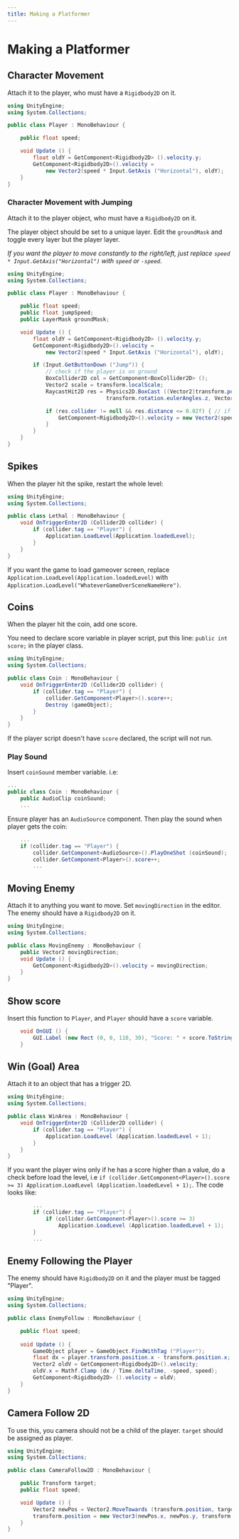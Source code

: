 ```yaml
---
title: Making a Platformer
---
```


# Making a Platformer

## Character Movement

Attach it to the player, who must have a `Rigidbody2D` on it.

```csharp
using UnityEngine;
using System.Collections;

public class Player : MonoBehaviour {

	public float speed;

	void Update () {
		float oldY = GetComponent<Rigidbody2D> ().velocity.y;
		GetComponent<Rigidbody2D>().velocity =
			new Vector2(speed * Input.GetAxis ("Horizontal"), oldY);
	}
}

```

### Character Movement with Jumping

Attach it to the player object, who must have a `Rigidbody2D` on it.

The player object should be set to a unique layer. Edit the `groundMask` and toggle every layer but the player layer.

*If you want the player to move constantly to the right/left, just replace `speed * Input.GetAxis("Horizontal")` with `speed` or `-speed`.*

```csharp
using UnityEngine;
using System.Collections;

public class Player : MonoBehaviour {

	public float speed;
	public float jumpSpeed;
	public LayerMask groundMask;

	void Update () {
		float oldY = GetComponent<Rigidbody2D> ().velocity.y;
		GetComponent<Rigidbody2D>().velocity =
			new Vector2(speed * Input.GetAxis ("Horizontal"), oldY);

		if (Input.GetButtonDown ("Jump")) {
			// check if the player is on ground
			BoxCollider2D col = GetComponent<BoxCollider2D> ();
			Vector2 scale = transform.localScale;
			RaycastHit2D res = Physics2D.BoxCast ((Vector2)transform.position + Vector2.Scale (scale, col.offset), Vector2.Scale (scale, col.size),
			                   transform.rotation.eulerAngles.z, Vector2.down, Mathf.Infinity, groundMask);

			if (res.collider != null && res.distance <= 0.02f) { // if the player is on ground
				GetComponent<Rigidbody2D>().velocity = new Vector2(speed * Input.GetAxis ("Horizontal"), jumpSpeed);
			}
		}
	}
}
```

## Spikes

When the player hit the spike, restart the whole level:

```csharp
using UnityEngine;
using System.Collections;

public class Lethal : MonoBehaviour {
	void OnTriggerEnter2D (Collider2D collider) {
		if (collider.tag == "Player") {
			Application.LoadLevel(Application.loadedLevel);
		}
	}
}
```

If you want the game to load gameover screen, replace `Application.LoadLevel(Application.loadedLevel)` with `Application.LoadLevel("WhateverGameOverSceneNameHere")`.

## Coins

When the player hit the coin, add one score.

You need to declare score variable in player script, put this line: `public int score;` in the player class.

```csharp
using UnityEngine;
using System.Collections;

public class Coin : MonoBehaviour {
	void OnTriggerEnter2D (Collider2D collider) {
		if (collider.tag == "Player") {
			collider.GetComponent<Player>().score++;
			Destroy (gameObject);
		}
	}
}
```

If the player script doesn't have `score` declared, the script will not run.

### Play Sound

Insert `coinSound` member variable. i.e:

```csharp
...
public class Coin : MonoBehaviour {
	public AudioClip coinSound;
	...
```

Ensure player has an `AudioSource` component. Then play the sound when player gets the coin:

```csharp
	...
	if (collider.tag == "Player") {
		collider.GetComponent<AudioSource>().PlayOneShot (coinSound);
		collider.GetComponent<Player>().score++;
		...
```

## Moving Enemy

Attach it to anything you want to move. Set `movingDirection` in the editor.
The enemy should have a `Rigidbody2D` on it.

```csharp
using UnityEngine;
using System.Collections;

public class MovingEnemy : MonoBehaviour {
	public Vector2 movingDirection;
	void Update () {
		GetComponent<Rigidbody2D>().velocity = movingDirection;
	}
}
```

## Show score

Insert this function to `Player`, and `Player` should have a `score` variable.

```csharp
	void OnGUI () {
		GUI.Label (new Rect (0, 0, 110, 30), "Score: " + score.ToString());
	}
```

## Win (Goal) Area

Attach it to an object that has a trigger 2D.

```csharp
using UnityEngine;
using System.Collections;

public class WinArea : MonoBehaviour {
	void OnTriggerEnter2D (Collider2D collider) {
		if (collider.tag == "Player") {
			Application.LoadLevel (Application.loadedLevel + 1);
		}
	}
}
```

If you want the player wins only if he has a score higher than a value, do a check before load the level, i.e `if (collider.GetComponent<Player>().score >= 3) Application.LoadLevel (Application.loadedLevel + 1);`. The code looks like:

```csharp
		...
		if (collider.tag == "Player") {
			if (collider.GetComponent<Player>().score >= 3)
				Application.LoadLevel (Application.loadedLevel + 1);
		}
		...
```

## Enemy Following the Player

The enemy should have `Rigidbody2D` on it and the player must be tagged "Player".

```csharp
using UnityEngine;
using System.Collections;

public class EnemyFollow : MonoBehaviour {

	public float speed;
	
	void Update () {
		GameObject player = GameObject.FindWithTag ("Player");
		float dx = player.transform.position.x - transform.position.x;
		Vector2 oldV = GetComponent<Rigidbody2D>().velocity;
		oldV.x = Mathf.Clamp (dx / Time.deltaTime, -speed, speed);
		GetComponent<Rigidbody2D> ().velocity = oldV;	
	}
}
```

## Camera Follow 2D

To use this, you camera should not be a child of the player.
`target` should be assigned as player.

```csharp
using UnityEngine;
using System.Collections;

public class CameraFollow2D : MonoBehaviour {

	public Transform target;
	public float speed;

	void Update () {
		Vector2 newPos = Vector2.MoveTowards (transform.position, target.position, speed * Time.deltaTime);
		transform.position = new Vector3(newPos.x, newPos.y, transform.position.z);
	}
}
```
